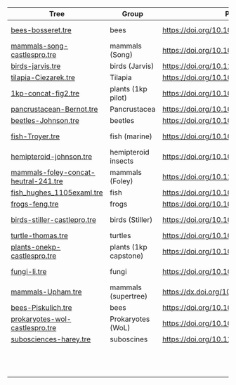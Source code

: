 | Tree                                       | Group  | Publication                             | n   | Comments                                                               |
|--------------------------------------------|--------|-----------------------------------------|-----|------------------------------------------------------------------------|
| [bees-bosseret.tre](bees-bosseret.tre)  |   bees |   <https://doi.org/10.1093/sysbio/syaa097>   |  30 |    CASTLES-pro on the ASTRAL tree from <https://doi.org/10.5061/dryad.z08kprrb6> available on <https://github.com/ytabatabaee/CASTLES-Pro-paper/tree/main/data/biological/bees>                                                      |
| [mammals-song-castlespro.tre](mammals-song-castlespro.tre)|  mammals (Song)  |  <https://doi.org/10.1073/pnas.1211733109> |  36 |    CASTLES-Pro, available from <https://github.com/ytabatabaee/CASTLES-Pro-paper/tree/main/data/biological/mammals>                                                                    |
| [birds-jarvis.tre](birds-jarvis.tre) | birds (Jarvis) |   <https://doi.org/10.1126/science.1253451>                                 |  48 |  The `TENT.RAxML-GAMMA` tree                                                               |
| [tilapia-Ciezarek.tre](tilapia-Ciezarek.tre)   |   Tilapia   |   <https://doi.org/10.1093/molbev/msae116>|  91  |   `Mzeb_nc_iqtree.min4.phy.treefile` from <https://doi.org/10.5061/dryad.p2ngf1w0c>                                                                     |
| [1kp-concat-fig2.tre](1kp-concat-fig2.tre) | plants (1kp pilot) | <https://doi.org/10.1073/pnas.1323926111> | 103 | The `FNA2AA.trim50genes50sites.no3rd.partitioned.gamma.final.tre` tree |
| [pancrustacean-Bernot.tre](pancrustacean-Bernot.tre) | Pancrustacea |  <https://doi.org/10.1093/molbev/msad175>   |  105   | `Fig2A_Dataset2_C60LG.tre` from <https://doi.org/10.5061/dryad.dr7sqvb2h>                                                                       |
| [beetles-Johnson.tre](beetles-Johnson.tre)|  beetles | <https://doi.org/10.1016/j.ympev.2018.05.028>                     |  127 |                                                                        |
| [fish-Troyer.tre](fish-Troyer.tre) | fish (marine)  | <https://doi.org/10.1073/pnas.2122486119> | 152    | `SI_Dataset_S6_IQTREE_Best_partition_scheme.part.contree.tre` from   <https://datadryad.org/stash/dataset/doi:10.5061/dryad.z34tmpgfw>                                                                     |
| [hemipteroid-johnson.tre](hemipteroid-johnson.tre) |   hemipteroid  insects   |  <https://doi.org/10.1073/pnas.1815820115>    | 193 |   `Supplementary_Archive_4_phylogenies_bootstraps/ML_tree_inference_nucleotide_12/bestTreeWithSupport.newick` from   <https://doi.org/10.5061/dryad.t4f4g85>                                                              |
| [mammals-foley-concat-heutral-241.tre](mammals-foley-concat-heutral-241.tre) |  mammals (Foley) |  <https://doi.org/10.1126/science.abl8189> | 241 |                                                                        |
| [fish\_hughes\_1105examl.tre](fish_hughes_1105examl.tre) | fish |    <https://doi.org/10.1073/pnas.1719358115>                                     |    305 | `1105_protein_ExaBayes.tre` from <https://datadryad.org/stash/dataset/doi:10.5061/dryad.5b85783>                                                                      |
| [frogs-feng.tre](frogs-feng.tre)  |  frogs  |  <https://doi.org/10.1073/pnas.1704632114>                  | 309 |    `RAxML_309sp.tre` from <https://datadryad.org/stash/dataset/doi:10.5061/dryad.12546>                                                            |
| [birds-stiller-castlepro.tre](birds-stiller-castlepro.tre)| birds (Stiller) |   <https://doi.org/10.1038/s41586-024-07323-1>| 363 |  CASTLE-Pro on the original ASTRAL tree, available from <https://github.com/ytabatabaee/CASTLES-Pro-paper/tree/main/data/biological/birds-stiller>                                                                   |
| [turtle-thomas.tre](turtle-thomas.tre)| turtles       |    <https://doi.org/10.1073/pnas.2012215118>                                     |  593   |        `turtle.mcc.tre2` from <https://datadryad.org/stash/dataset/doi:10.5061/dryad.jh9w0vt8w>                                                                |
| [plants-onekp-castlespro.tre](plants-onekp-castlespro.tre)| plants (1kp capstone) | <https://doi.org/10.1038/s41586-019-1693-2.> | 1178 |                                                                        |
| [fungi-li.tre](fungi-li.tre) | fungi | <https://doi.org/10.1016/j.cub.2021.01.074>                                         |1672|   `1672taxa_290genes_bb_1.treefile` from <https://figshare.com/articles/dataset/Scripts_and_analyses_used_for_the_fungal_phylogeny/12751736>                                                                 |
| [mammals-Upham.tre](mammals-Upham.tre) | mammals (supertree)  | <https://dx.doi.org/10.1371/journal.pbio.3000494>    |   4099|  From <https://doi.org/10.5061/dryad.nk98sf80q>                                                              |
|  [bees-Piskulich.tre](bees-Piskulich.tre) |    bees    |    <https://doi.org/10.1016/j.ympev.2023.107963>                                     | 4591 |  `BEE_mat7_fulltree.nwk`   from <ttps://doi.org/10.5061/dryad.80gb5mkw1>                                                                   |
| [prokaryotes-wol-castlespro.tre](prokaryotes-wol-castlespro.tre) | Prokaryotes (WoL) |     <https://doi.org/10.1038/s41467-019-13443-4>  |  10575 | The CASTLE-Pro branch lengths, available from <https://github.com/ytabatabaee/CASTLES-Pro-paper/tree/main/data/biological/bacterial-wol>                                                                     
|  [subosciences-harey.tre](subosciences-harey.tre) | suboscines | <https://doi.org/10.1126/science.aaz6970> | 1962 | `raw_ExaML_trees/ExaML_result.CML_HGAPFcompleteT0013.tre` from <https://zenodo.org/records/3976115>                                                                       |
|                                            |        |                                         |     |                                                                        |
|                                            |        |                                         |     |                                                                        |
|                                            |        |                                         |     |                                                                        |
|                                            |        |                                         |     |                                                                        |
|                                            |        |                                         |     |                                                                        |
|                                            |        |                                         |     |                                                                        |
|                                            |        |                                         |     |                                                                        |
|                                            |        |                                         |     |                                                                        |
|                                            |        |                                         |     |                                                                        |
|                                            |        |                                         |     |                                                                        |
|                                            |        |                                         |     |                                                                        |
|                                            |        |                                         |     |                                                                        |
